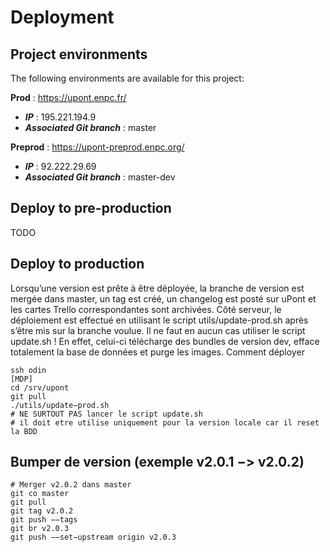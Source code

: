 Deployment
==========

Project environments
--------------------
The following environments are available for this project:

**Prod** : https://upont.enpc.fr/
  * ***IP*** : 195.221.194.9
  * ***Associated Git branch*** : master

**Preprod** : https://upont-preprod.enpc.org/
  * ***IP*** : 92.222.29.69
  * ***Associated Git branch*** : master-dev

Deploy to pre-production
------------------------
TODO

Deploy to production
--------------------
Lorsqu’une version est prête à être déployée, la branche de version est mergée dans master, un tag est créé, un changelog est posté sur uPont et les cartes Trello correspondantes sont archivées. Côté serveur, le déploiement est effectué en utilisant le script utils/update-prod.sh après s’être mis sur la branche voulue. Il ne faut en aucun cas utiliser le script update.sh !
En effet, celui-ci télécharge des bundles de version dev, efface totalement la base de données et purge les images.
Comment déployer
```
ssh odin
[MDP]
cd /srv/upont
git pull
./utils/update−prod.sh
# NE SURTOUT PAS lancer le script update.sh
# il doit etre utilise uniquement pour la version locale car il reset la BDD
```

Bumper de version (exemple v2.0.1 −> v2.0.2)
--------------------------------------------
```
# Merger v2.0.2 dans master
git co master
git pull
git tag v2.0.2
git push −−tags
git br v2.0.3
git push −−set−upstream origin v2.0.3
```